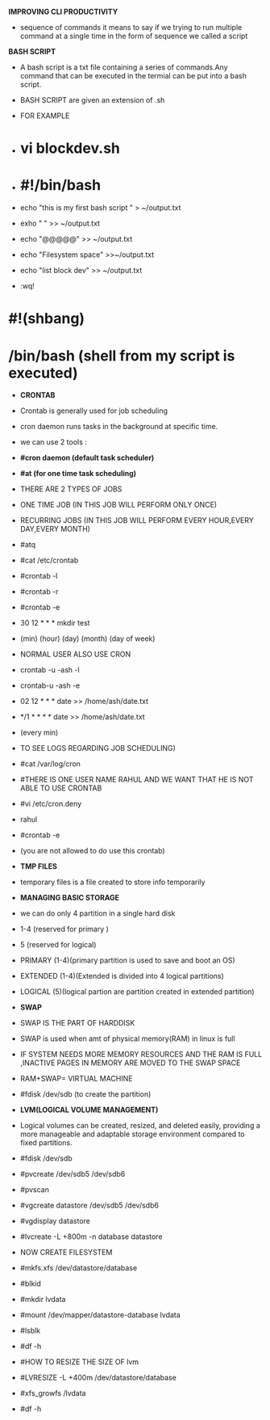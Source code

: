 **IMPROVING CLI PRODUCTIVITY**
- sequence of commands it means to say if we trying to run multiple command at a single time in the form of sequence we called a script 

**BASH SCRIPT**

- A bash script is a txt file containing a series of commands.Any command that can be executed in the termial can be put into a bash script.

- BASH SCRIPT are given an extension of .sh 

- FOR EXAMPLE
- # vi blockdev.sh
- # #!/bin/bash
-   echo "this is my first bash script " > ~/output.txt
-   exho " " >> ~/output.txt
-   echo "@@@@@" >> ~/output.txt
-   echo "Filesystem space" >>~/output.txt
-   echo "list block dev" >> ~/output.txt
-    :wq!

# **#!(shbang)**
# **/bin/bash (shell from my script is executed)**

- **CRONTAB**

- Crontab is generally used for job scheduling 
- cron daemon runs tasks in the background at specific time.

- we can use 2 tools :
 - **#cron daemon (default task scheduler)**
 - **#at (for one time task scheduling)**

 - THERE ARE 2 TYPES OF JOBS
 - ONE TIME JOB (IN THIS JOB WILL PERFORM ONLY ONCE)
 - RECURRING JOBS (IN THIS JOB WILL PERFORM EVERY HOUR,EVERY DAY,EVERY MONTH)


 - #atq

 - #cat /etc/crontab
 - #crontab -l
 - #crontab -r
 - #crontab -e
 - 30     12      *     *        *              mkdir test 
 -  (min)  (hour)  (day) (month)  (day of week)
 

 - NORMAL USER ALSO USE CRON 
- crontab -u -ash -l
- crontab-u -ash -e
- 02  12  *  *  * date >> /home/ash/date.txt

- */1          *    *  *  * date >> /home/ash/date.txt
-  (every min)

- TO SEE LOGS REGARDING JOB SCHEDULING)
-   #cat /var/log/cron


- #THERE IS ONE USER NAME RAHUL AND WE WANT THAT HE IS NOT ABLE TO USE CRONTAB
-  #vi /etc/cron.deny
-    rahul
- #crontab -e 
-  (you are not allowed to do use this crontab)

- **TMP FILES**

- temporary files is a file created to store info temporarily

- **MANAGING BASIC STORAGE**
- we can do only 4 partition in a single hard disk

- 1-4 (reserved for primary )

- 5 (reserved for logical)

- PRIMARY (1-4)(primary partition is used to save and boot an OS)
- EXTENDED (1-4)(Extended is divided into 4 logical partitions)
- LOGICAL (5)(logical partion are partition created in extended partition)


- **SWAP**

- SWAP IS THE PART OF HARDDISK
- SWAP is used when amt of physical memory(RAM) in linux is full
- IF SYSTEM NEEDS MORE MEMORY RESOURCES AND THE RAM IS FULL ,INACTIVE PAGES IN MEMORY ARE MOVED TO THE   SWAP SPACE 
- RAM+SWAP= VIRTUAL MACHINE
- #fdisk /dev/sdb (to create the partition)

- **LVM(LOGICAL VOLUME MANAGEMENT)**

-  Logical volumes can be created, resized, and deleted easily, providing a more manageable and adaptable storage environment compared to fixed partitions.
- #fdisk /dev/sdb
- #pvcreate /dev/sdb5 /dev/sdb6
- #pvscan
- #vgcreate datastore /dev/sdb5 /dev/sdb6
- #vgdisplay datastore
- #lvcreate -L +800m -n database datastore
- NOW CREATE FILESYSTEM
- #mkfs.xfs /dev/datastore/database
- #blkid
- #mkdir lvdata
- #mount /dev/mapper/datastore-database lvdata
- #lsblk
- #df -h

- #HOW TO RESIZE THE SIZE OF lvm
- #LVRESIZE -L +400m /dev/datastore/database
- #xfs_growfs /lvdata
- #df -h
